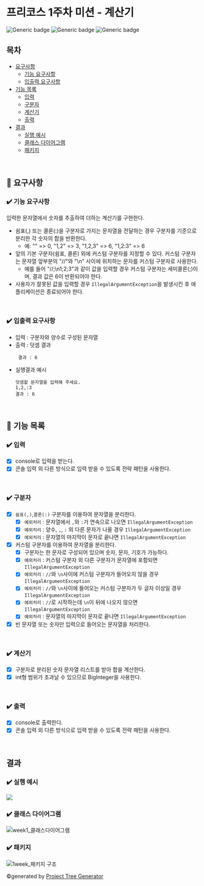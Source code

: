 # 프리코스 1주차 미션 - 계산기

![Generic badge](https://img.shields.io/badge/precourse-week1-green.svg)
![Generic badge](https://img.shields.io/badge/version-1.0.1-brightgreen.svg)
![Generic badge](https://img.shields.io/badge/test-22_passed-blue.svg)

## 목차

- [요구사항](#-요구사항)
    - [기능 요구사항](#기능-요구사항)
    - [입출력 요구사항](#입출력-요구사항)
- [기능 목록](#-기능-목록)
    - [입력](#-입력)
    - [구분자](#-구분자)
    - [계산기](#-계산기)
    - [출력](#-출력)
- [결과](#결과)
    - [실행 예시](#실행-예시)
    - [클래스 다이어그램](#클래스-다이어그램)
    - [패키지](#패키지)

<br>

## 🚀 요구사항

### ✔️ 기능 요구사항

입력한 문자열에서 숫자를 추출하여 더하는 계산기를 구현한다.

+ 쉼표(,) 또는 콜론(:)을 구분자로 가지는 문자열을 전달하는 경우 구분자를 기준으로 분리한 각 숫자의 합을 반환한다.
    + 예: "" => 0, "1,2" => 3, "1,2,3" => 6, "1,2:3" => 6
+ 앞의 기본 구분자(쉼표, 콜론) 외에 커스텀 구분자를 지정할 수 있다. 커스텀 구분자는 문자열 앞부분의 "//"와 "\n" 사이에 위치하는 문자를 커스텀 구분자로 사용한다.
    + 예를 들어 "//;\n1;2;3"과 같이 값을 입력할 경우 커스텀 구분자는 세미콜론(;)이며, 결과 값은 6이 반환되어야 한다.
+ 사용자가 잘못된 값을 입력할 경우 `IllegalArgumentException`을 발생시킨 후 애플리케이션은 종료되어야 한다.

<br>

### ✔️ 입출력 요구사항

+ 입력 : 구분자와 양수로 구성된 문자열
+ 출력 : 덧셈 결과
  ```
   결과 : 6
  ```
+ 실행결과 예시
  ```
  덧셈할 문자열을 입력해 주세요.
  1,2,:3
  결과 : 6
  ```

<br>

## 🎯 기능 목록

### ✔️ 입력

- [x] console로 입력을 받는다.
- [x] 콘솔 입력 외 다른 방식으로 입력 받을 수 있도록 전략 패턴을 사용한다.

<br>

### ✔️ 구분자

- [x] `쉼표(,)`,`콜론(:)` 구분자를 이용하여 문자열을 분리한다.
    - [x] `예외처리` : 문자열에서 `,`와 `:`가 연속으로 나오면 `IllegalArgumentException`
    - [x] `예외처리` : 양수, `,`, `:` 외 다른 문자가 나올 경우 `IllegalArgumentException`
    - [x] `예외처리` : 문자열의 마지막이 문자로 끝나면  `IllegalArgumentException`
- [x] 커스텀 구분자를 이용하여 문자열을 분리한다.
    - [x] 구분자는 한 문자로 구성되어 있으며 숫자, 문자, 기호가 가능하다.
    - [x] `예외처리` : 커스텀 구분자 외 다른 구분자가 문자열에 포함되면  `IllegalArgumentException`
    - [x] `예외처리` : `//`와 `\n`사이에 커스텀 구분자가 들어오지 않을 경우 `IllegalArgumentException`
    - [x] `예외처리` : `//`와 `\n`사이에 들어오는 커스텀 구분자가 두 글자 이상일 경우 `IllegalArgumentException`
    - [x] `예외처리` : `//`로 시작하는데 `\n`이 뒤에 나오지 않으면 `IllegalArgumentException`
    - [x] `예외처리` : 문자열의 마지막이 문자로 끝나면  `IllegalArgumentException`
- [x] 빈 문자열 또는 숫자만 입력으로 들어오는 문자열을 처리한다.

<br>

### ✔️ 계산기

- [x] 구분자로 분리된 숫자 문자열 리스트를 받아 합을 계산한다.
- [x] int형 범위가 초과날 수 있으므로 BigInteger을 사용한다.

<br>

### ✔️ 출력

- [x] console로 출력한다.
- [x] 콘솔 입력 외 다른 방식으로 입력 받을 수 있도록 전략 패턴을 사용한다.

<br>

## 결과

### ✔️ 실행 예시

<img src="https://github.com/user-attachments/assets/cde49caa-f02b-41bf-a3f0-d16f1e1b206b">

### ✔️ 클래스 다이어그램

![week1_클래스다이어그램](https://github.com/user-attachments/assets/3d7da5fe-4888-4d0c-b0d2-9917f084c463)

### ✔️ 패키지

![1week_패키지 구조](https://github.com/user-attachments/assets/9d17049d-566a-4a4a-a374-e7bc644694b8)

©generated by [Project Tree Generator](https://woochanleee.github.io/project-tree-generator)



